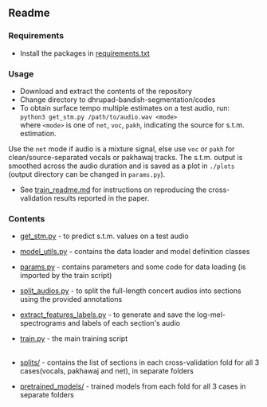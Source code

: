 ## Readme

### Requirements
* Install the packages in [requirements.txt](requirements.txt)

### Usage
* Download and extract the contents of the repository
* Change directory to dhrupad-bandish-segmentation/codes
* To obtain surface tempo multiple estimates on a test audio, run:<br>
```python3 get_stm.py /path/to/audio.wav <mode>``` </br>
where ```<mode>``` is one of ```net```, ```voc```, ```pakh```, indicating the source for s.t.m. estimation. <br>

Use the ```net``` mode if audio is a mixture signal, else use ```voc``` or ```pakh``` for clean/source-separated vocals or pakhawaj tracks. The s.t.m. output is smoothed across the audio duration and is saved as a plot in ```./plots``` (output directory can be changed in ```params.py```).

* See [train_readme.md](train_readme.md) for instructions on reproducing the cross-validation results reported in the paper.

### Contents
* [get_stm.py](get_stm.py) - to predict s.t.m. values on a test audio
* [model_utils.py](model_utils.py) - contains the data loader and model definition classes
* [params.py](params.py) - contains parameters and some code for data loading (is imported by the train script)
* [split_audios.py](split_audios.py) - to split the full-length concert audios into sections using the provided annotations
* [extract_features_labels.py](extract_features_labels.py) - to generate and save the log-mel-spectrograms and labels of each section's audio
* [train.py](train.py) - the main training script <br><br>

* [splits/](splits/) - contains the list of sections in each cross-validation fold for all 3 cases(vocals, pakhawaj and net), in separate folders
* [pretrained_models/](saved_models/) - trained models from each fold for all 3 cases in separate folders
